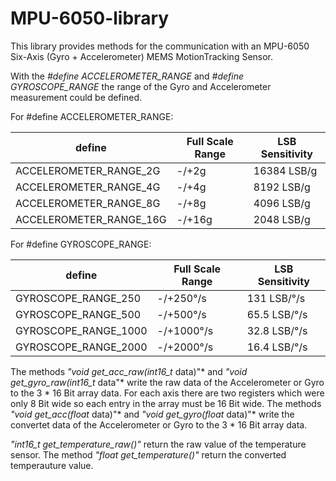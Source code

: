 # MPU-6050-library

This library provides methods for the communication with an MPU-6050 Six-Axis (Gyro + Accelerometer) 
MEMS MotionTracking Sensor.

With the *#define ACCELEROMETER_RANGE* and *#define GYROSCOPE_RANGE* the range of the Gyro and Accelerometer measurement could be defined.
    
For #define ACCELEROMETER_RANGE:

|define|Full Scale Range|LSB Sensitivity|
|---|---|---|
|ACCELEROMETER_RANGE_2G|-/+2g|16384 LSB/g|
|ACCELEROMETER_RANGE_4G|-/+4g|8192 LSB/g|
|ACCELEROMETER_RANGE_8G|-/+8g|4096 LSB/g|
|ACCELEROMETER_RANGE_16G|-/+16g|2048 LSB/g|



For #define GYROSCOPE_RANGE:

|define|Full Scale Range|LSB Sensitivity|
|---|---|---|
|GYROSCOPE_RANGE_250|-/+250°/s|131 LSB/°/s|
|GYROSCOPE_RANGE_500|-/+500°/s|65.5 LSB/°/s|
|GYROSCOPE_RANGE_1000|-/+1000°/s|32.8 LSB/°/s|
|GYROSCOPE_RANGE_2000|-/+2000°/s|16.4 LSB/°/s|


The methods *"void get_acc_raw(int16_t* data)"* and *"void get_gyro_raw(int16_t* data"* write the raw data of the Accelerometer or Gyro to the 3 * 16 Bit array data. For each axis there are two registers which were only 8 Bit wide so each entry in the array must be 16 Bit wide.
The methods *"void get_acc(float* data)"* and *"void get_gyro(float* data)"* write the convertet data of the Accelerometer or Gyro to the 3 * 16 Bit array data.

*"int16_t get_temperature_raw()"* return the raw value of the temperature sensor. The method *"float get_temperature()"* return the converted temperauture value.
